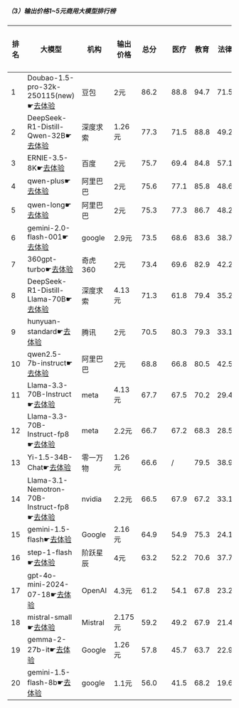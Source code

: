 ##### （3）输出价格1~5元商用大模型排行榜
|排名|大模型|机构|输出价格|总分| |医疗|教育|法律|行政公务|推理与数学计算|语言与指令遵从|
|---|-----|---|-------|---|-|----|---|---|------|------------|------------------|
|1|Doubao-1.5-pro-32k-250115(new)☛[去体验](https://easyllm.site/static/modelcompare.html?type=proprietary)|豆包|2元|86.2| |                    88.8|94.7|71.5|                    78.3|92.8|91.3|
|2|DeepSeek-R1-Distill-Qwen-32B☛[去体验](https://easyllm.site/static/modelcompare.html?type=open-source)|深度求索|1.26元|77.3| |                    71.5|88.8|49.2|                    76.2|90.1|87.7|
|3|ERNIE-3.5-8K☛[去体验](https://easyllm.site/static/modelcompare.html?type=proprietary)|百度|2元|75.7| |                    69.4|84.8|57.1|                    71.1|85.3|86.5|
|4|qwen-plus☛[去体验](https://easyllm.site/static/modelcompare.html?type=proprietary)|阿里巴巴|2元|75.6| |                    77.1|85.8|48.6|                    72.0|83.8|86.0|
|5|qwen-long☛[去体验](https://easyllm.site/static/modelcompare.html?type=proprietary)|阿里巴巴|2元|75.3| |                    77.3|86.7|48.2|                    72.5|81.5|85.6|
|6|gemini-2.0-flash-001☛[去体验](https://easyllm.site/static/modelcompare.html?type=proprietary)|google|2.9元|73.5| |                    68.6|83.6|38.7|                    72.5|91.3|86.3|
|7|360gpt-turbo☛[去体验](https://easyllm.site/static/modelcompare.html?type=proprietary)|奇虎360|2元|73.4| |                    69.6|82.9|42.2|                    68.0|89.3|88.1|
|8|DeepSeek-R1-Distill-Llama-70B☛[去体验](https://easyllm.site/static/modelcompare.html?type=open-source)|深度求索|4.13元|71.3| |                    61.8|79.4|35.2|                    77.5|88.8|85.0|
|9|hunyuan-standard☛[去体验](https://easyllm.site/static/modelcompare.html?type=proprietary)|腾讯|2元|70.5| |                    80.3|79.3|33.1|                    68.8|78.2|83.2|
|10|qwen2.5-7b-instruct☛[去体验](https://easyllm.site/static/modelcompare.html?type=open-source)|阿里巴巴|2元|68.8| |                    66.8|80.5|42.5|                    59.6|80.2|83.4|
|11|Llama-3.3-70B-Instruct☛[去体验](https://easyllm.site/static/modelcompare.html?type=open-source)|meta|4.13元|67.7| |                    67.5|70.2|29.4|                    66.4|87.4|85.4|
|12|Llama-3.3-70B-Instruct-fp8☛[去体验](https://easyllm.site/static/modelcompare.html?type=open-source)|meta|2.2元|66.7| |                    67.2|68.3|28.5|                    64.8|86.6|85.1|
|13|Yi-1.5-34B-Chat☛[去体验](https://easyllm.site/static/modelcompare.html?type=open-source)|零一万物|1.26元|66.6| |                    /|79.5|38.9|                    59.0|75.3|83.1|
|14|Llama-3.1-Nemotron-70B-Instruct-fp8☛[去体验](https://easyllm.site/static/modelcompare.html?type=open-source)|nvidia|2.2元|66.5| |                    67.9|67.2|33.1|                    63.7|81.3|85.5|
|15|gemini-1.5-flash☛[去体验](https://easyllm.site/static/modelcompare.html?type=proprietary)|Google|2.16元|64.9| |                    54.9|75.3|24.1|                    61.4|89.2|84.3|
|16|step-1-flash☛[去体验](https://easyllm.site/static/modelcompare.html?type=proprietary)|阶跃星辰|4元|63.2| |                    52.2|70.6|37.7|                    58.5|77.6|82.2|
|17|gpt-4o-mini-2024-07-18☛[去体验](https://easyllm.site/static/modelcompare.html?type=proprietary)|OpenAI|4.3元|61.2| |                    54.1|67.8|23.2|                    54.7|84.4|82.6|
|18|mistral-small☛[去体验](https://easyllm.site/static/modelcompare.html?type=proprietary)|Mistral|2.175元|59.2| |                    49.2|67.9|21.4|                    51.0|84.5|81.0|
|19|gemma-2-27b-it☛[去体验](https://easyllm.site/static/modelcompare.html?type=open-source)|Google|1.26元|57.8| |                    45.7|63.7|22.9|                    57.1|73.4|83.8|
|20|gemini-1.5-flash-8b☛[去体验](https://easyllm.site/static/modelcompare.html?type=proprietary)|google|1.1元|56.0| |                    41.5|68.2|19.6|                    51.6|72.8|82.0|
    
